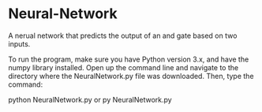 # Neural-Network
 A nerual network that predicts the output of an and gate based on two inputs.

To run the program, make sure you have Python version 3.x, and have the numpy library installed. Open up the command line and navigate to the directory where the NeuralNetwork.py file was downloaded. Then, type the command:

python NeuralNetwork.py
or
py NeuralNetwork.py
